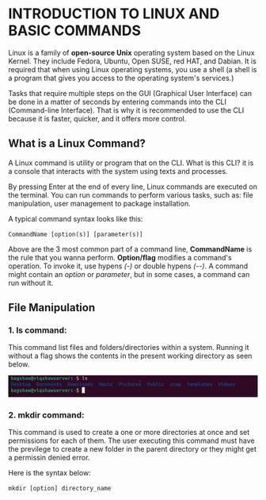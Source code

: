 #  INTRODUCTION TO LINUX AND BASIC COMMANDS
Linux is a family of **open-source Unix** operating system based on the Linux Kernel. They include Fedora, Ubuntu, Open SUSE, red HAT, and Dabian. It is required that when using Linux operating systems, you use a shell (a shell is a program that gives you access to the operating system's services.)

Tasks that require multiple steps on the GUI (Graphical User Interface) can be done in a matter of seconds by entering commands into the CLI (Command-line Interface). That is why it is recommended to use the CLI because it is faster, quicker, and it offers more control.


##  What is a Linux Command?
A Linux command is utility or program that on the CLI. What is this CLI? it is a console that interacts with the system using texts and processes. 

By pressing Enter at the end of every line, Linux commands are executed on the terminal. You can run commands to perform various tasks, such as: file manipulation, user management to package installation. 

A typical command syntax looks like this:

```
CommandName [option(s)] [parameter(s)]
```

Above are the 3 most common part of a command line, **CommandName** is the rule that you wanna perform. **Option/flag** modifies a command's operation. To invoke it, use hypens *(-)* or double hypens *(--)*. A command might contain an *option* or *parameter*, but in some cases, a command can run without it.

## File Manipulation
### 1. ls command:
This command list files and folders/directories within a system. Running it without a flag shows the contents in the present working directory as seen below.

![ls pictorial example](<Images/Screenshot 2023-11-11 001502.png>)


### 2. mkdir command:
This command is used to create a one or more directories at once and set permissions for each of them. The user executing this command must have the previlege to create a new folder in the parent directory or they might get a permissin denied error.

Here is the syntax below:

```
mkdir [option] directory_name
```



